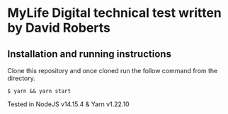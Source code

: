 # MyLife Digital technical test written by David Roberts

## Installation and running instructions

Clone this repository and once cloned run the follow command from the directory.

`$ yarn && yarn start`

Tested in NodeJS v14.15.4 & Yarn v1.22.10